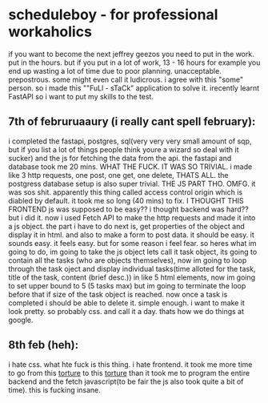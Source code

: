 # scheduleboy - for professional workaholics
if you want to become the next jeffrey geezos you need to put in the work. put in the hours. but if you put in a lot of work, 13 - 16 hours for example you end up wasting a lot of time due to poor planning. unacceptable. prepostrous.
some might even call it ludicrous. i agree with this "some" person. so i made this ""FuLl - sTaCk" application to solve it. irecently learnt FastAPI so i want to put my skills to the test.

## 7th of februruaaury (i really cant spell february):
i completed the fastapi, postgres, sql(very very very small amount of sqp, but if you list a lot of things people think youre a wizard so deal with it sucker) and the js for fetching the data from the api. the fastapi and database took me 20 mins. WHAT THE FUCK.
IT WAS SO TRIVIAL. i made like 3 http requests, one post, one get, one delete, THATS ALL. the postgress database setup is also super trivial. THE JS PART THO. OMFG. it was sos shit. apparently this thing called access control origin which is diabled by default.
it took me so long (40 mins) to fix. I THOUGHT THIS FRONTEND js was supposed to be easy?? i thought backend was hard?? but i did it. now i used Fetch API to make the http requests and made it into a js object. the part i have to do next is, get properties of the object and display it in html.
and also to make a form to post data. it should be easy. it sounds easy. it feels easy. but for some reason i feel fear. so heres what im going to do, im going to take the js object lets call it task object, its going to contain all the tasks (who are objects themselves),
now im going to loop through the task oject and display individual tasks(time alloted for the task, title of the task, content (brief desc.)) in like 5 html elements, now im going to set upper bound to 5 (5 tasks max) but im going to terminate the loop before that
if size of the task object is reached. now once a task is completed i should be able to delete it. simple enough. i want to make it look pretty. so probably css. and call it a day. thats how we do things at google.

## 8th feb (heh):
i hate css. what hte fuck is this thing. i hate frontend. it took me more time to go from this [torture](images/imagesforscheduleboy/1.png) to this [torture](images/imagesforscheduleboy/2.png) than it took me to program the 
entire backend and the fetch javascript(to be fair the js also took quite a bit of time). this is fucking insane.  

